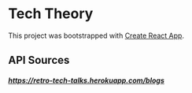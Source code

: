 # Tech Theory

This project was bootstrapped with [Create React App](https://github.com/facebook/create-react-app).

## API Sources

##### https://retro-tech-talks.herokuapp.com/blogs

